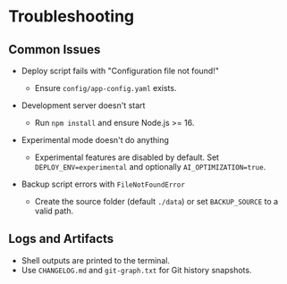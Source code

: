 # Troubleshooting

## Common Issues

- Deploy script fails with "Configuration file not found!"
  - Ensure `config/app-config.yaml` exists.

- Development server doesn't start
  - Run `npm install` and ensure Node.js >= 16.

- Experimental mode doesn't do anything
  - Experimental features are disabled by default. Set `DEPLOY_ENV=experimental` and optionally `AI_OPTIMIZATION=true`.

- Backup script errors with `FileNotFoundError`
  - Create the source folder (default `./data`) or set `BACKUP_SOURCE` to a valid path.

## Logs and Artifacts
- Shell outputs are printed to the terminal.
- Use `CHANGELOG.md` and `git-graph.txt` for Git history snapshots.
